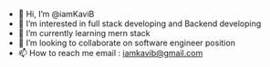 - 👋 Hi, I’m @iamKaviB
- 👀 I’m interested in full stack developing and Backend developing
- 🌱 I’m currently learning mern stack
- 💞️ I’m looking to collaborate on software engineer position
- 📫 How to reach me email : iamkavib@gmail.com 

<!---
iamKaviB/iamKaviB is a ✨ special ✨ repository because its `README.md` (this file) appears on your GitHub profile.
You can click the Preview link to take a look at your changes.
--->
